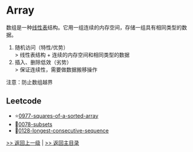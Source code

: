 # Array

数组是一种[线性表](../README.md)结构。它用一组连续的内存空间，存储一组具有相同类型的数据。

1. 随机访问（特性/优势）
<br>> 线性表结构 + 连续的内存空间和相同类型的数据
2. 插入、删除低效（劣势）
<br>> 保证连续性，需要做数据搬移操作

注意：防止数组越界

## Leetcode

- :star:[0977-squares-of-a-sorted-array](https://github.com/zlinna/leetcode-go/tree/master/0977.squares-of-a-sorted-array/)
- :anger:[0078-subsets](https://github.com/zlinna/leetcode-go/tree/master/0078.subsets/)
- :shit:[0128-longest-consecutive-sequence](./)

[>> 返回上一级](../) | [>> 返回主目录](../../)
